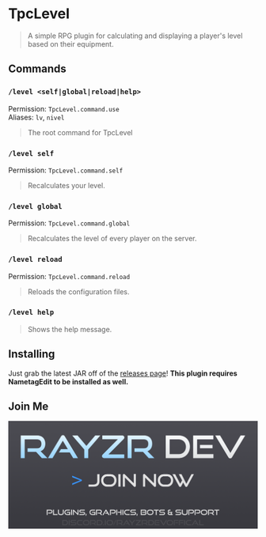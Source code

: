 # TpcLevel

> A simple RPG plugin for calculating and displaying a player's level based on their equipment.

## Commands

### `/level <self|global|reload|help>`
Permission: `TpcLevel.command.use`  
Aliases: `lv`, `nivel`
> The root command for TpcLevel

### `/level self`
Permission: `TpcLevel.command.self`
> Recalculates your level.

### `/level global`
Permission: `TpcLevel.command.global`
> Recalculates the level of every player on the server.

### `/level reload`
Permission: `TpcLevel.command.reload`
> Reloads the configuration files.

### `/level help`
> Shows the help message.

## Installing

Just grab the latest JAR off of the [releases page](https://github.com/Rayzr522/TpcLevels/releases)! **This plugin requires NametagEdit to be installed as well.**

## Join Me

[![Discord Badge](https://github.com/Rayzr522/ProjectResources/raw/master/RayzrDev/badge-small.png)](https://discord.io/rayzrdevofficial)
